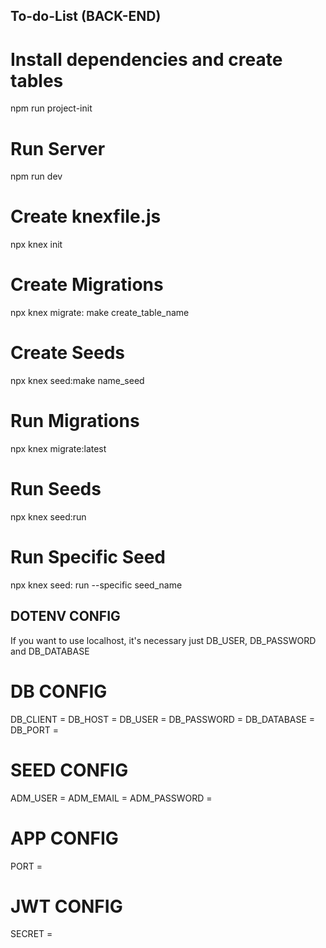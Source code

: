## To-do-List (BACK-END)

# Install dependencies and create tables
  npm run project-init

# Run Server
  npm run dev

# Create knexfile.js
  npx knex init

# Create Migrations
  npx knex migrate: make create_table_name

# Create Seeds
  npx knex seed:make name_seed

# Run Migrations
  npx knex migrate:latest

# Run Seeds
  npx knex seed:run

# Run Specific Seed
  npx knex seed: run --specific seed_name

## DOTENV CONFIG
If you want to use localhost, it's necessary just DB_USER, DB_PASSWORD and DB_DATABASE
# DB CONFIG
DB_CLIENT = 
DB_HOST = 
DB_USER = 
DB_PASSWORD = 
DB_DATABASE = 
DB_PORT = 

# SEED CONFIG
ADM_USER = 
ADM_EMAIL = 
ADM_PASSWORD = 

# APP CONFIG
PORT = 

# JWT CONFIG
SECRET = 



